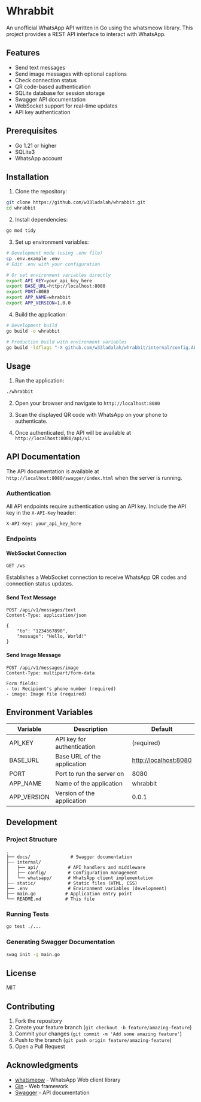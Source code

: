 # Whrabbit

An unofficial WhatsApp API written in Go using the whatsmeow library. This project provides a REST API interface to interact with WhatsApp.

## Features

- Send text messages
- Send image messages with optional captions
- Check connection status
- QR code-based authentication
- SQLite database for session storage
- Swagger API documentation
- WebSocket support for real-time updates
- API key authentication

## Prerequisites

- Go 1.21 or higher
- SQLite3
- WhatsApp account

## Installation

1. Clone the repository:

```bash
git clone https://github.com/w33ladalah/whrabbit.git
cd whrabbit
```

2. Install dependencies:

```bash
go mod tidy
```

3. Set up environment variables:

```bash
# Development mode (using .env file)
cp .env.example .env
# Edit .env with your configuration

# Or set environment variables directly
export API_KEY=your_api_key_here
export BASE_URL=http://localhost:8080
export PORT=8080
export APP_NAME=whrabbit
export APP_VERSION=1.0.0
```

4. Build the application:

```bash
# Development build
go build -o whrabbit

# Production build with environment variables
go build -ldflags "-X github.com/w33ladalah/whrabbit/internal/config.APIKey=your_api_key_here -X github.com/w33ladalah/whrabbit/internal/config.AppVersion=1.0.0" -o whrabbit
```

## Usage

1. Run the application:

```bash
./whrabbit
```

2. Open your browser and navigate to `http://localhost:8080`

3. Scan the displayed QR code with WhatsApp on your phone to authenticate.

4. Once authenticated, the API will be available at `http://localhost:8080/api/v1`

## API Documentation

The API documentation is available at `http://localhost:8080/swagger/index.html` when the server is running.

### Authentication

All API endpoints require authentication using an API key. Include the API key in the `X-API-Key` header:

```plaintext
X-API-Key: your_api_key_here
```

### Endpoints

#### WebSocket Connection

```bash
GET /ws
```

Establishes a WebSocket connection to receive WhatsApp QR codes and connection status updates.

#### Send Text Message

```plaintext
POST /api/v1/messages/text
Content-Type: application/json

{
    "to": "1234567890",
    "message": "Hello, World!"
}
```

#### Send Image Message

```plaintext
POST /api/v1/messages/image
Content-Type: multipart/form-data

Form fields:
- to: Recipient's phone number (required)
- image: Image file (required)
```

## Environment Variables

| Variable | Description | Default |
|----------|-------------|---------|
| API_KEY | API key for authentication | (required) |
| BASE_URL | Base URL of the application | <http://localhost:8080> |
| PORT | Port to run the server on | 8080 |
| APP_NAME | Name of the application | whrabbit |
| APP_VERSION | Version of the application | 0.0.1 |

## Development

### Project Structure

```
.
├── docs/               # Swagger documentation
├── internal/
│   ├── api/           # API handlers and middleware
│   ├── config/        # Configuration management
│   └── whatsapp/      # WhatsApp client implementation
├── static/            # Static files (HTML, CSS)
├── .env               # Environment variables (development)
├── main.go           # Application entry point
└── README.md         # This file
```

### Running Tests

```bash
go test ./...
```

### Generating Swagger Documentation

```bash
swag init -g main.go
```

## License

MIT

## Contributing

1. Fork the repository
2. Create your feature branch (`git checkout -b feature/amazing-feature`)
3. Commit your changes (`git commit -m 'Add some amazing feature'`)
4. Push to the branch (`git push origin feature/amazing-feature`)
5. Open a Pull Request

## Acknowledgments

- [whatsmeow](https://github.com/tulir/whatsmeow) - WhatsApp Web client library
- [Gin](https://github.com/gin-gonic/gin) - Web framework
- [Swagger](https://swagger.io/) - API documentation
